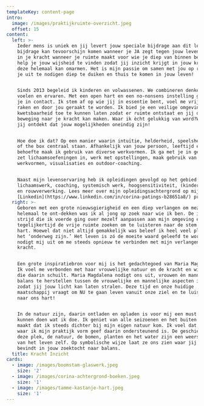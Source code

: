 ```yaml
---
templateKey: content-page
intro:
  image: /images/praktijkruimte-overzicht.jpeg
  offset: 15
content:
  left: >-
    Ieder mens is uniek en jij levert jouw speciale bijdrage aan dit leven! Die
    bijdrage kan tevoorschijn komen wanneer je JA zegt tegen jouw leven. Je komt
    in je kracht wanneer je ruimte maakt voor wie je diep van binnen bent. Ik
    help je jouw wijsheid te vinden zodat jij inzicht krijgt in jouw kracht en
    deze helemaal kan omarmen. Het is mijn passie om samen met jou op reis gaan,
    je uit te nodigen diep te duiken en thuis te komen in jouw leven!


    Sinds 2013 begeleid ik kinderen en volwassenen. We combineren denken met
    voelen en ervaren. Met een open hart en een no-nonsens instelling ga ik met
    je in contact. Ik stem af op wie jij in essentie bent, voel me vrij je te
    raken en door jou geraakt te worden. Ik bied je een veilige omgeving om
    kwetsbaarheid toe te kunnen laten zodat er ruimte ontstaat en jij de
    beweging naar je kracht kan maken. Waar ik ècht gelukkig van word?Wanneer
    jij ontdekt dat jouw mogelijkheden oneindig zijn!


    Hoe doe ik dat? Op een manier waarin intuïtie, helderheid, speelsheid en out
    of the box centraal staan. Afhankelijk van jouw persoon, leeftijd en
    behoefte maak ik gebruik van diverse werkvormen. Ik ga met je in gesprek,
    zet lichaamsoefeningen in, werk met opstellingen, maak gebruik van creatieve
    werkvormen, visualisaties en outdoor-coaching.


    Naast mijn levenservaring heb ik opleidingen gevolgd op het gebied van
    lichaamswerk, coaching, systemisch werk, hoogsensitiviteit, (kinder)coaching
    en rouwverwerking. Lees meer over mijn opleidingsachtergrond op mijn
    [Linkedin](https://www.linkedin.com/in/corina-patings-b28651a8/) profiel.
  right: >-
    Geboren met een grote nieuwsgierigheid en een diep verlangen om mezelf
    helemaal te ont-dekken was ik al jong op zoek naar wie ik ben. De innerlijke
    strijd die ik voerde ging over mezelf aanpassen aan mijn omgeving en
    tegelijkertijd de vrije ruimte zoeken om te luisteren naar de stem van mijn
    hart. Hoewel dat niet altijd gemakkelijk was beleef ik heel veel plezier in
    het ‘onderweg zijn.’ Het leven is zó de moeite waard geleefd te worden! Het
    nodigt mij uit om me steeds opnieuw te verbinden met mijn verlangen en
    kracht. 


    Een grote inspiratiebron voor mij is het gedachtegoed van Maria Magdalena.
    Ik voel me verbonden met haar vrouwelijke natuur en de kracht en wijsheid
    die daarin schuilt. Maria Magdalena nodigt ons uit, vrouwen èn mannen om de
    balans te herstellen tussen de vrouwelijke en mannelijke aspecten in onszelf
    zodat jij jouw licht kan laten stralen. Deze tijd en onze huidige
    maatschappij vraagt om NU te gaan leven vanuit onze ziel en te luisteren
    naar ons hart! 


    In de natuur zijn, daarin ontladen en opladen is voor mij een must om te
    kunnen doen wat ik doe. Ik geniet van alle seizoenen en het buiten wonen
    maakt dat ik steeds dichter bij mijn eigen natuur kom. Ik voel dat de plek
    waar ik mijn praktijk vorm geef daarin ondersteunend is. De geschiedenis van
    deze plek, de natuur, de bomen, planten en het water zijn een weerspiegeling
    van het leven zelf. Op symbolische wijze laat ze ons zien waar jij je
    bevindt in jouw zoektocht naar balans.
  title: Kracht Inzicht
cards:
  - image: /images/boomstam-glaswerk.jpeg
    size: '2'
  - image: /images/corina-achtergrond-boeken.jpeg
    size: '1'
  - image: /images/tamme-kastanje-hart.jpeg
    size: '1'
---
```


